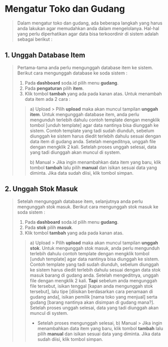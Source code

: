# Mengatur Toko dan Gudang
> Dalam mengatur toko dan gudang, ada beberapa langkah yang harus anda lakukan agar memudahkan anda dalam mengelolanya. Hal-hal yang perlu diperhatikan agar data bisa terkoordinir di sistem adalah sebagai berikut :
## 1. Unggah Database Item
> Pertama-tama anda perlu mengunggah database item ke sistem. Berikut cara mengunggah database ke soda sistem :
> 1. Pada **dashboard** soda.id pilih menu **gudang**.
> 2. Pada **pengaturan** pilih **item**.
> 3. Klik tombol **tambah** yang ada pada kanan atas. Untuk menambah data item ada 2 cara :
> > a) Upload > Pilih **upload** maka akan muncul tampilan **unggah item**. Untuk mengunggah database item, anda perlu mengunduh terlebih dahulu contoh template dengan mengklik tombol [unduh template] agar data nantinya bisa diunggah ke sistem. Contoh template yang tadi sudah diunduh, sebelum diunggah ke sistem harus diedit terlebih dahulu sesuai dengan data item di gudang anda. Setelah mengeditnya, unggah file dengan mengklik 2 kali. Setelah proses unggah selesai, data yang tadi diunggah akan muncul di system.
> > 
> > b) Manual > Jika ingin menambahkan data item yang baru, klik tombol **tambah** lalu pilih **manual** dan isikan sesuai data yang diminta. Jika data sudah diisi, klik tombol simpan.
> 
## 2. Unggah Stok Masuk
> Setelah mengunggah database item, selanjutnya anda perlu mengunggah stok masuk. Berikut cara mengunggah stok masuk ke soda sistem :
> 1. Pada **dashboard** soda.id pilih menu **gudang**.
> 2. Pada **stok** pilih **masuk**.
> 3. Klik tombol **tambah** yang ada pada kanan atas.
> > a) Upload > Pilih **upload** maka akan muncul tampilan **unggah stok**. Untuk mengunggah stok masuk, anda perlu mengunduh terlebih dahulu contoh template dengan mengklik tombol [unduh template] agar data nantinya bisa diunggah ke sistem. Contoh template yang tadi sudah diunduh, sebelum diunggah ke sistem harus diedit terlebih dahulu sesuai dengan data stok masuk barang di gudang anda. Setelah mengeditnya, unggah file dengan mengklik 2 kali. **Tapi** sebelum anda mengunggah file tersebut, isikan tenggal [kapan anda mengunggah stok tersebut], lalu tipe [diisikan berdasarkan cara penamaan di gudang anda], isikan pemilik [nama toko yang menjual] serta gudang [barang nantinya akan disimpan di gudang mana?]. Setelah proses unggah selesai, data yang tadi diunggah akan muncul di system.
> > - Setelah proses mengunggah selesai,
> > b) Manual > Jika ingin menambahkan data item yang baru, klik tombol **tambah** lalu pilih **manual** dan isikan sesuai data yang diminta. Jika data sudah diisi, klik tombol simpan.
